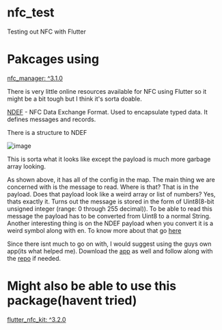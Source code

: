 # nfc_test

Testing out NFC with Flutter

# Pakcages using

[nfc_manager: ^3.1.0](https://pub.dev/packages/nfc_manager)

There is very little online resources available for NFC using Flutter so it might be a bit tough but I think it's sorta doable.

[NDEF](https://learn.adafruit.com/adafruit-pn532-rfid-nfc/ndef) - NFC Data Exchange Format. Used to encapsulate typed data. It defines messages and records.

There is a structure to NDEF

![image](https://user-images.githubusercontent.com/54055822/149623959-864b231b-b5ac-4b78-b132-ee7f377da599.png)

This is sorta what it looks like except the payload is much more garbage array looking.

As shown above, it has all of the config in the map. The main thing we are concerned with is the message to read. Where is that? That is in the payload. Does that payload look like a weird array or list of numbers? Yes, thats exactly it. Turns out the message is stored in the form of Uint8(8-bit unsigned integer (range: 0 through 255 decimal)). To be able to read this message the payload has to be converted from Uint8 to a normal String. Another interesting thing is on the NDEF payload when you convert it is a weird symbol along with en. To know more about that go [here](https://stackoverflow.com/questions/7917567/strange-character-on-android-ndef-record-payload) 

Since there isnt much to go on with, I would suggest using the guys own app(its what helped me). Download the [app](https://play.google.com/store/apps/details?id=com.naokiokada.nfcmanager) as well and follow along with the [repo](https://github.com/okadan/nfc-manager) if needed.


# Might also be able to use this package(havent tried)

[flutter_nfc_kit: ^3.2.0](https://pub.dev/packages/flutter_nfc_kit)
